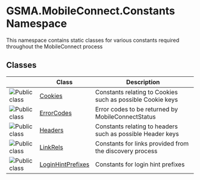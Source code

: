 GSMA.MobileConnect.Constants Namespace
======================================
This namespace contains static classes for various constants required throughout the MobileConnect process


Classes
-------

                | Class                  | Description                                                
--------------- | ---------------------- | ---------------------------------------------------------- 
![Public class] | [Cookies][1]           | Constants relating to Cookies such as possible Cookie keys 
![Public class] | [ErrorCodes][2]        | Error codes to be returned by MobileConnectStatus          
![Public class] | [Headers][3]           | Constants relating to headers such as possible Header keys 
![Public class] | [LinkRels][4]          | Constants for links provided from the discovery process    
![Public class] | [LoginHintPrefixes][5] | Constants for login hint prefixes                          

[1]: Cookies/README.md
[2]: ErrorCodes/README.md
[3]: Headers/README.md
[4]: LinkRels/README.md
[5]: LoginHintPrefixes/README.md
[6]: ../_icons/Help.png
[Public class]: ../_icons/pubclass.gif "Public class"